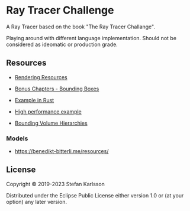 # Ray Tracer Challenge

A Ray Tracer based on the book "The Ray Tracer Challange". 

Playing around with different language implementation. Should not be considered as ideomatic or production grade.

## Resources

- [Rendering Resources](https://benedikt-bitterli.me/resources/)

- [Bonus Chapters - Bounding Boxes](http://www.raytracerchallenge.com/bonus/bounding-boxes.html)

- [Example in Rust](https://github.com/ahamez/ray-tracer)

- [High performance example](https://www.reddit.com/r/rust/comments/zsrvss/strolle_raytracing_2_million_triangles_in_realtime/)

- [Bounding Volume Hierarchies](https://www.pbr-book.org/3ed-2018/Primitives_and_Intersection_Acceleration/Bounding_Volume_Hierarchies)

### Models

- https://benedikt-bitterli.me/resources/

## License

Copyright © 2019-2023 Stefan Karlsson

Distributed under the Eclipse Public License either version 1.0 or (at
your option) any later version.
